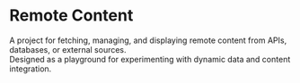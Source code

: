 # Remote Content 

A project for fetching, managing, and displaying remote content from APIs, databases, or external sources.  
Designed as a playground for experimenting with dynamic data and content integration.


